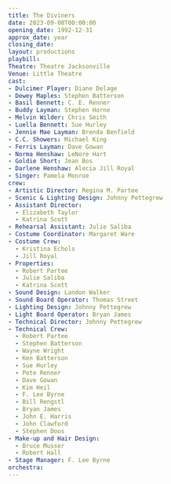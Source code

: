 ```yaml
---
title: The Diviners
date: 2023-09-08T00:00:00
opening_date: 1992-12-31
approx_date: year
closing_date:
layout: productions
playbill:
Theatre: Theatre Jacksonville
Venue: Little Theatre
cast:
- Dulcimer Player: Diane Delage
- Dewey Maples: Stephen Batterson
- Basil Bennett: C. E. Renner
- Buddy Layman: Stephen Horne
- Melvin Wilder: Chris Smith
- Luella Bennett: Sue Hurley
- Jennie Mae Layman: Brenda Benfield
- C.C. Showers: Michael King
- Ferris Layman: Dave Gowan
- Norma Henshaw: LeNore Hart
- Goldie Short: Jean Bos
- Darlene Henshaw: Alecia Jill Royal
- Singer: Pamela Monroe
crew:
- Artistic Director: Regina M. Partee
- Scenic & Lighting Design: Johnny Pettegrew
- Assistant Director:
  - Elizabeth Taylor
  - Katrina Scott
- Rehearsal Assistant: Julie Saliba
- Costume Coordinator: Margaret Ware
- Costume Crew:
  - Kristina Echols
  - Jill Royal
- Properties:
  - Robert Partee
  - Julie Saliba
  - Katrina Scott
- Sound Design: Landon Walker
- Sound Board Operator: Thomas Street
- Lighting Design: Johnny Pettegrew
- Light Board Operator: Bryan James
- Technical Director: Johnny Pettegrew
- Technical Crew:
  - Robert Partee
  - Stephen Batterson
  - Wayne Wright
  - Ken Batterson
  - Sue Hurley
  - Pete Renner
  - Dave Gowan
  - Kim Heil
  - F. Lee Byrne
  - Bill Rengstl
  - Bryan James
  - John E. Harris
  - John Clawford
  - Stephen Doos
- Make-up and Hair Design:
  - Bruce Musser
  - Robert Hall
- Stage Manager: F. Lee Byrne
orchestra:
---
```


